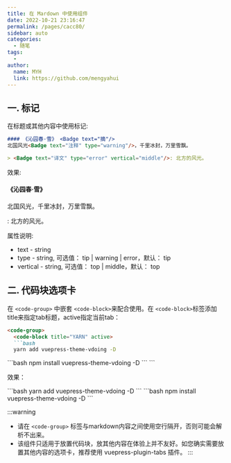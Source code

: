 ```yaml
---
title: 在 Mardown 中使用组件
date: 2022-10-21 23:16:47
permalink: /pages/cacc80/
sidebar: auto
categories:
  - 随笔
tags:
  - 
author: 
  name: MYH
  link: https://github.com/mengyahui
---
```

## 一. 标记
在标题或其他内容中使用标记:

```md
#### 《沁园春·雪》 <Badge text="摘"/>
北国风光<Badge text="注释" type="warning"/>，千里冰封，万里雪飘。

> <Badge text="译文" type="error" vertical="middle"/>: 北方的风光。
```

效果:

#### 《沁园春·雪》 <Badge text="摘"/>
北国风光<Badge text="注释" type="warning"/>，千里冰封，万里雪飘。

<Badge text="译文" type="error" vertical="middle"/>: 北方的风光。

属性说明:
+ text - string
+ type - string, 可选值： tip | warning | error，默认： tip
+ vertical - string, 可选值： top | middle，默认： top
## 二. 代码块选项卡
在 `<code-group>` 中嵌套 `<code-block>`来配合使用。在 `<code-block>`标签添加title来指定tab标题，active指定当前tab：

```md
<code-group>
  <code-block title="YARN" active>
  ```bash
  yarn add vuepress-theme-vdoing -D
  ```
  </code-block>

  <code-block title="NPM">
  ```bash
  npm install vuepress-theme-vdoing -D
  ```
  </code-block>
</code-group>
```

效果：

<code-group>

  <code-block title="YARN" active>
  ```bash
  yarn add vuepress-theme-vdoing -D
  ```
  </code-block>

  <code-block title="NPM">
  ```bash
  npm install vuepress-theme-vdoing -D
  ```
  </code-block>

</code-group>

:::warning
- 请在 `<code-group>` 标签与markdown内容之间使用空行隔开，否则可能会解析不出来。
- 该组件只适用于放置代码块，放其他内容在体验上并不友好。如您确实需要放置其他内容的选项卡，推荐使用 vuepress-plugin-tabs 插件。
:::
